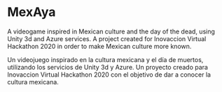 # MexAya
A videogame inspired in Mexican culture and the day of the dead, using Unity 3d and Azure services. A project created for Inovaccion Virtual Hackathon 2020 in order to make Mexican culture more known.  

Un videojuego inspirado en la cultura mexicana y el día de muertos, utilizando los servicios de Unity 3d y Azure. Un proyecto creado para Inovaccion Virtual Hackathon 2020 con el objetivo de dar a conocer la cultura mexicana.
